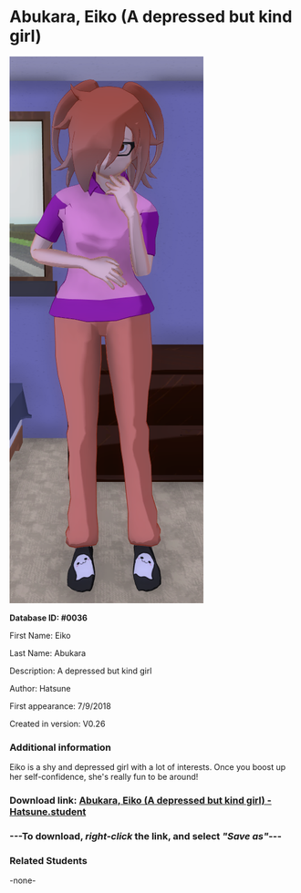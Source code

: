 # Abukara, Eiko (A depressed but kind girl)

<img src="../../Files/Images/Abukara, Eiko (A depressed but kind girl).png" title="Abukara, Eiko (A depressed but kind girl) - Hatsune">

**Database ID: #0036**

First Name: Eiko

Last Name: Abukara

Description: A depressed but kind girl

Author: Hatsune

First appearance: 7/9/2018

Created in version: V0.26

### Additional information

Eiko is a shy and depressed girl with a lot of interests. Once you boost up her self-confidence, she's really fun to be around!

### Download link: <a href="https://raw.githubusercontent.com/Arbiter1223/Daigaku-Gurashi-Custom-Students/master/Files/Student%20Files/Abukara%2C%20Eiko%20(A%20depressed%20but%20kind%20girl)%20-%20Hatsune.student">Abukara, Eiko (A depressed but kind girl) - Hatsune.student</a>

### ---**To download, _right-click_ the link, and select _"Save as"_**---

### Related Students

-none-
